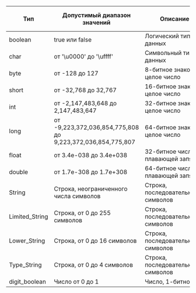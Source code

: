 | Тип            | Допустимый диапазон значений                               | Описание                            | Значение по умолчанию |
|----------------|------------------------------------------------------------|-------------------------------------|-----------------------|
| boolean        | true или false                                             | Логический тип данных               | false                 |
| char           | от '\u0000' до '\uffff'                                    | Символьный тип данных               | '\u0000'              |
| byte           | от -128 до 127                                             | 8-битное знаковое целое число       | 0                     |
| short          | от -32,768 до 32,767                                       | 16-битное знаковое целое число      | 0                     |
| int            | от -2,147,483,648 до 2,147,483,647                         | 32-битное знаковое целое число      | 0                     |
| long           | от -9,223,372,036,854,775,808 до 9,223,372,036,854,775,807 | 64-битное знаковое целое число      | 0L                    |
| float          | от 3.4e-038 до 3.4e+038                                    | 32-битное число с плавающей запятой | 0.0f                  |
| double         | от 1.7е-308 до 1.7e+308                                    | 64-битное число с плавающей запятой | 0.0d                  |
| String         | Строка, неограниченного числа символов                     | Строка, последовательность символов | ""                    |
| Limited_String | Строка, от 0 до 255 символов                               | Строка, последовательность символов | ""                    |
| Lower_String   | Строка, от 0 до 16 символов                                | Строка, последовательность символов | ""                    |
| Type_String    | Строка, от 0 до 4 символов                                 | Строка, последовательность символов | ""                    |
| digit_boolean  | Число от 0 до 1                                            | Число, 1-битное                     | 0                     |     